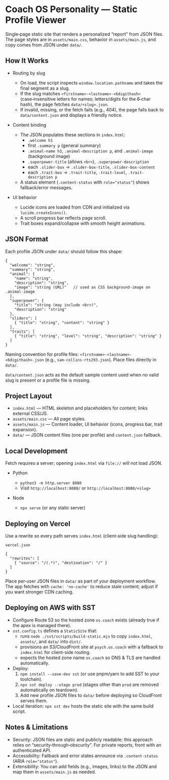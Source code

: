 # Coach OS Personality — Static Profile Viewer

Single‑page static site that renders a personalized “report” from JSON files. The page styles are in `assets/main.css`, behavior in `assets/main.js`, and copy comes from JSON under `data/`.

## How It Works

- Routing by slug
  - On load, the script inspects `window.location.pathname` and takes the final segment as a slug.
  - If the slug matches `<firstname>-<lastname>-<6digithash>` (case‑insensitive letters for names; letters/digits for the 6‑char hash), the page fetches `data/<slug>.json`.
  - If invalid, missing, or the fetch fails (e.g., 404), the page falls back to `data/content.json` and displays a friendly notice.

- Content binding
  - The JSON populates these sections in `index.html`:
    - `.welcome h1`
    - first `.summary p` (general summary)
    - `.animal-name h3`, `.animal-description p`, and `.animal-image` (background image)
    - `.superpower-title` (allows `<br>`), `.superpower-description`
    - each `.slider-box` → `.slider-box-title`, `.slider-box-content`
    - each `.trait-box` → `.trait-title`, `.trait-level`, `.trait-description p`
  - A status element (`.content-status` with `role="status"`) shows fallback/error messages.

- UI behavior
  - Lucide icons are loaded from CDN and initialized via `lucide.createIcons()`.
  - A scroll progress bar reflects page scroll.
  - Trait boxes expand/collapse with smooth height animations.

## JSON Format

Each profile JSON under `data/` should follow this shape:

```
{
  "welcome": "string",
  "summary": "string",
  "animal": {
    "name": "string",
    "description": "string",
    "image": "string (URL)"   // used as CSS background-image on .animal-image
  },
  "superpower": {
    "title": "string (may include <br>)",
    "description": "string"
  },
  "sliders": [
    { "title": "string", "content": "string" }
  ],
  "traits": [
    { "title": "string", "level": "string", "description": "string" }
  ]
}
```

Naming convention for profile files: `<firstname>-<lastname>-<6digithash>.json` (e.g., `sam-collins-rts293.json`). Place files directly in `data/`.

`data/content.json` acts as the default sample content used when no valid slug is present or a profile file is missing.

## Project Layout

- `index.html` — HTML skeleton and placeholders for content; links external CSS/JS.
- `assets/main.css` — All page styles.
- `assets/main.js` — Content loader, UI behavior (icons, progress bar, trait expansion).
- `data/` — JSON content files (one per profile) and `content.json` fallback.

## Local Development

Fetch requires a server; opening `index.html` via `file://` will not load JSON.

- Python
  - `python3 -m http.server 8080`
  - Visit `http://localhost:8080/` or `http://localhost:8080/<slug>`

- Node
  - `npx serve` (or any static server)

## Deploying on Vercel

Use a rewrite so every path serves `index.html` (client‑side slug handling):

`vercel.json`
```
{
  "rewrites": [
    { "source": "/(.*)", "destination": "/" }
  ]
}
```

Place per‑user JSON files in `data/` as part of your deployment workflow. The app fetches with `cache: 'no-cache'` to reduce stale content; adjust if you want stronger CDN caching.

## Deploying on AWS with SST

- Configure Route 53 so the hosted zone `os.coach` exists (already true if the apex is managed there).
- `sst.config.ts` defines a `StaticSite` that:
  - runs `node ./sst/scripts/build-static.mjs` to copy `index.html`, `assets/`, and `data/` into `dist/`.
  - provisions an S3/CloudFront site at `psych.os.coach` with a fallback to `index.html` for client-side routing.
  - expects the hosted zone name `os.coach` so DNS & TLS are handled automatically.
- Deploy:
  1. `npm install --save-dev sst` (or use pnpm/yarn to add SST to your toolchain).
  2. `npx sst deploy --stage prod` (stages other than `prod` are removed automatically on teardown).
  3. Add new profile JSON files to `data/` before deploying so CloudFront serves them.
- Local iteration: `npx sst dev` hosts the static site with the same build script.

## Notes & Limitations

- Security: JSON files are static and publicly readable; this approach relies on “security‑through‑obscurity”. For private reports, front with an authenticated API.
- Accessibility: Fallback and error states announce via `.content-status` (ARIA `role="status"`).
- Extensibility: You can add fields (e.g., images, links) to the JSON and map them in `assets/main.js` as needed.
